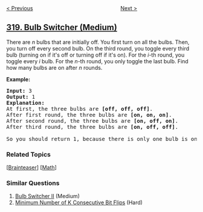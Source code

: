 <!--|This file generated by command(leetcode description); DO NOT EDIT.    |-->
<!--+----------------------------------------------------------------------+-->
<!--|@author    openset <openset.wang@gmail.com>                           |-->
<!--|@link      https://github.com/openset                                 |-->
<!--|@home      https://github.com/tonymontaro/leetcode-hints                        |-->
<!--+----------------------------------------------------------------------+-->

[< Previous](https://github.com/tonymontaro/leetcode-hints/tree/master/problems/maximum-product-of-word-lengths "Maximum Product of Word Lengths")
　　　　　　　　　　　　　　　　
[Next >](https://github.com/tonymontaro/leetcode-hints/tree/master/problems/generalized-abbreviation "Generalized Abbreviation")

## [319. Bulb Switcher (Medium)](https://leetcode.com/problems/bulb-switcher "灯泡开关")

<p>There are <i>n</i> bulbs that are initially off. You first turn on all the bulbs. Then, you turn off every second bulb. On the third round, you toggle every third bulb (turning on if it&#39;s off or turning off if it&#39;s on). For the <i>i</i>-th round, you toggle every <i>i</i> bulb. For the <i>n</i>-th round, you only toggle the last bulb. Find how many bulbs are on after <i>n</i> rounds.</p>

<p><b>Example:</b></p>

<pre>
<strong>Input: </strong>3
<strong>Output:</strong> 1 
<strong>Explanation:</strong> 
At first, the three bulbs are <b>[off, off, off]</b>.
After first round, the three bulbs are <b>[on, on, on]</b>.
After second round, the three bulbs are <b>[on, off, on]</b>.
After third round, the three bulbs are <b>[on, off, off]</b>. 

So you should return 1, because there is only one bulb is on.
</pre>

### Related Topics
  [[Brainteaser](https://github.com/tonymontaro/leetcode-hints/tree/master/tag/brainteaser/README.md)]
  [[Math](https://github.com/tonymontaro/leetcode-hints/tree/master/tag/math/README.md)]

### Similar Questions
  1. [Bulb Switcher II](https://github.com/tonymontaro/leetcode-hints/tree/master/problems/bulb-switcher-ii) (Medium)
  1. [Minimum Number of K Consecutive Bit Flips](https://github.com/tonymontaro/leetcode-hints/tree/master/problems/minimum-number-of-k-consecutive-bit-flips) (Hard)
